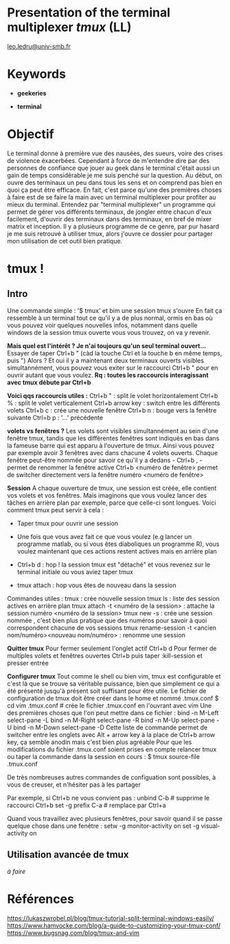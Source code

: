 # Presentation of the terminal multiplexer *tmux* (LL)

leo.ledru@univ-smb.fr

# Keywords

+ **geekeries**

+ **terminal**

# Objectif

Le terminal donne à première vue des nausées, des sueurs, voire des crises de violence éxacerbées. Cependant à force de m'entendre dire par des personnes de confiance que jouer au geek dans le terminal c'était aussi un gain de temps considérable je me suis penché sur la question.
Au début, on ouvre des terminaux un peu dans tous les sens et on comprend pas bien en quoi ça peut être efficace. En fait, c'est parce qu'une des premières choses à faire est de se faire la main avec un terminal multiplexer pour profiter au mieux du terminal.
Entendez par "terminal multiplexer" un programme qui permet de gérer vos différents terminaux, de jongler entre chacun d'eux facilement, d'ouvrir des terminaux dans des terminaux, en bref de mixer matrix et inception.
Il y a plusieurs programme de ce genre, par pur hasard je me suis retrouvé à utiliser tmux, alors j'ouvre ce dossier pour partager mon utilisation de cet outil bien pratique.

# tmux !

## Intro

Une commande simple :
    '$ tmux'
et bim une session tmux s'ouvre
En fait ça ressemble à un terminal tout ce qu'il y a de plus normal, ormis en bas où vous pouvez voir quelques nouvelles infos, notamment dans quelle windows de la session tmux ouverte vous vous trouvez, on va y revenir.

**Mais quel est l'intérêt ? Je n'ai toujours qu'un seul terminal ouvert...**
Essayer de taper Ctrl+b " (càd la touche Ctrl et la touche b en même temps, puis ")
Alors ? Et oui il y a maintenant deux terminaux ouverts visibles simultannément, vous pouvez vous exiter sur le raccourci Ctrl+b " pour en ouvrir autant que vous voulez.
**Rq : toutes les raccourcis interagissant avec tmux débute par Ctrl+b** 

**Voici qqs raccourcis utiles :**
Ctrl+b " : split le volet horizontalement
Ctrl+b % : split le volet verticalement
Ctrl+b arrow key : switch entre les différents volets 
Ctrl+b c : crée une nouvelle fenêtre
Ctrl+b n : bouge vers la fenêtre suivante
Ctrl=b p : '...' précédente

**volets vs fenêtres ?**
Les volets sont visibles simultannément au sein d'une fenêtre tmux, tandis que les différentes fenêtres sont indiqués en bas dans la fameuse barre qui est apparu à l'ouverture de tmux. Ainsi vous pouvez par exemple avoir 3 fenêtres avec dans chacune 4 volets ouverts.
Chaque fenêtre peut-être nommée pour savoir ce qu'il y a dedans - Ctrl+b , - permet de renommer la fenêtre active
Ctrl+b <numéro de fenêtre> permet de switcher directement vers la fenêtre numéro <numéro de fenêtre>
  
**Session**
A chaque ouverture de tmux, une session est créée, elle contient vos volets et vos fenêtres. Mais imaginons que vous voulez lancer des tâches en arrière plan par exemple, parce que celle-ci sont longues.
Voici comment tmux peut servir à cela :

+ Taper tmux pour ouvrir une session

+ Une fois que vous avez fait ce que vous voulez (e.g lancer un programme matlab, ou si vous êtes diaboliques un programme R), vous voulez maintenant que ces actions restent actives mais en arrière plan

+ Ctrl+b d : hop ! la session tmux est "détaché" et vous revenez sur le terminal initiale ou vous aviez taper tmux

+ tmux attach : hop vous êtes de nouveau dans la session

Commandes utiles :
tmux : crée nouvelle session
tmux ls : liste des session actives en arrière plan
tmux attach -t <numéro de la session> : attache la session numéro <numéro de la session>
tmux new -s <nom> : crée une session nommée <nom>, c'est bien plus pratique que des numéros pour savoir à quoi correspondent chacune de vos sessions
tmux rename-session -t <ancien nom/numéro><nouveau nom/numéro> : renomme une session

**Quitter tmux**
Pour fermer seulement l'onglet actif Ctrl+b d
Pour fermer de multiples volets et fenêtres ouvertes Ctrl+b puis taper :kill-session et presser entrée

**Configurer tmux**
Tout comme le shell ou bien vim, tmux est configurable et c'est là que se trouve sa véritable puissance, bien que simplement ce qui a été présenté jusqu'à présent soit suffisant pour être utile.
Le fichier de configuration de tmux doit être créer dans le home et nommé .tmux.conf
    $ cd vim .tmux.conf # crée le fichier .tmux.conf en l'ouvrant avec vim
Une des premières choses que l'on peut mettre dans ce fichier :
    bind -n M-Left select-pane -L
    bind -n M-Right select-pane -R
    bind -n M-Up select-pane -U
    bind -n M-Down select-pane -D
Cette liste de commande permet de switcher entre les onglets avec Alt + arrow key à la place de Ctrl+b arrow key, ça semble anodin mais c'est bien plus agréable
Pour que les modifications du fichier .tmux.conf soient prises en compte relancer tmux ou taper la commande dans la session en cours :
    $ tmux source-file .tmux.conf
    
De très nombreuses autres commandes de configuation sont possibles, à vous de creuser, et n'hésiter pas à les partager

Par exemple, si Ctrl+b ne vous convient pas :
    unbind C-b # supprime le raccourci Ctrl+b
    set -g prefix C-a # remplace par Ctrl+a

Quand vous travaillez avec plusieurs fenêtres, pour savoir quand il se passe quelque chose dans une fenêtre :
    setw -g monitor-activity on
    set -g visual-activity on

## Utilisation avancée de tmux
*à faire*

# Références
https://lukaszwrobel.pl/blog/tmux-tutorial-split-terminal-windows-easily/
https://www.hamvocke.com/blog/a-guide-to-customizing-your-tmux-conf/
https://www.bugsnag.com/blog/tmux-and-vim
